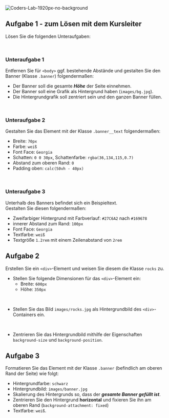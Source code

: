 ![Coders-Lab-1920px-no-background](https://user-images.githubusercontent.com/30623667/104709394-2cabee80-571f-11eb-9518-ea6a794e558e.png)


## Aufgabe 1 - zum Lösen mit dem Kursleiter

Lösen Sie die folgenden Unteraufgaben:

<br>

### Unteraufgabe 1
Entfernen Sie für `<body>` ggf. bestehende Abstände und gestalten Sie den Banner (Klasse `.banner`) folgendermaßen:

- Der Banner soll die gesamte ***Höhe*** der Seite einnehmen.
- Der Banner soll eine Grafik als Hintergrund haben (`images/bg.jpg`).
- Die Hintergrundgrafik soll zentriert sein und den ganzen Banner füllen.

<br>

### Unteraufgabe 2
Gestalten Sie das Element mit der Klasse `.banner__text` folgendermaßen:

- Breite: `70px`
- Farbe: `weiß`
- Font Face: `Georgia`
- Schatten: `0 0 30px`, Schattenfarbe: `rgba(36,134,115,0.7)`
- Abstand zum oberen Rand: `0` 
- Padding oben: `calc(50vh - 40px)` 

<br>

### Unteraufgabe 3
Unterhalb des Banners befindet sich ein Beispieltext. <br>
Gestalten Sie diesen folgendermaßen:

- Zweifarbiger Hintergrund mit Farbverlauf: `#27C6A2` nach `#169678`
- innerer Abstand zum Rand: `100px`
- Font Face: `Georgia`
- Textfarbe: `weiß`
- Textgröße `1.2rem` mit einem Zeilenabstand von `2rem`


## Aufgabe 2

Erstellen Sie ein `<div>`-Element und weisen Sie diesem die Klasse `rocks` zu.

- Stellen Sie folgende Dimensionen für das `<div>`-Element ein:
  - Breite: `600px`
  - Höhe: `350px`
<br>

- Stellen Sie das Bild `images/rocks.jpg` als Hintergrundbild des `<div>`-Containers ein.
<br>

- Zentrieren Sie das Hintergrundbild mithilfe der Eigenschaften `background-size` und `background-position`.


## Aufgabe 3

Formatieren Sie das Element mit der Klasse `.banner` (befindlich am oberen Rand der Seite) wie folgt:

- Hintergrundfarbe: `schwarz`
- Hintergrundbild: `images/banner.jpg`
- Skalierung des Hintergrunds so, dass der ***gesamte Banner gefüllt ist***.
- Zentrieren Sie den Hintergrund **horizontal** und fixieren Sie ihn am oberen Rand (`background-attachment: fixed`)
- Textfarbe: `weiß`.
